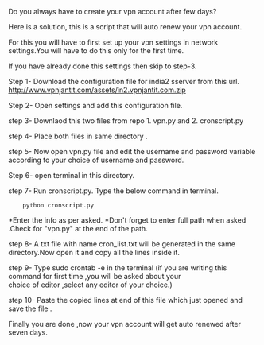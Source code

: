 Do you always have to create your vpn account after few days?

Here is a solution, this is a script that will auto renew your vpn account.

For this you will have to first set up your vpn settings in network settings.You will have to do this only for the first time.

If you have already done this settings then skip to step-3.

Step 1- Download the configuration file for india2 sserver from this url.
        http://www.vpnjantit.com/assets/in2.vpnjantit.com.zip
        
Step 2- Open settings and add this configuration file.

step 3- Downlaod this two files from repo
        1. vpn.py and 
        2. cronscript.py

step 4- Place both files in same directory .

step 5- Now open vpn.py file and edit the username and password variable according to your choice of username and  password.

Step 6- open terminal in this directory.

step 7- Run cronscript.py. Type the below command in terminal.
        
        python cronscript.py


*Enter the info as per asked.
*Don't forget to enter full path when asked .Check for "vpn.py" at the end of the path.


step 8- A txt file with name cron_list.txt will be generated in the same directory.Now open it and copy all the lines inside it.

step 9- Type    sudo crontab -e    in the terminal (if you are writing this command for first time ,you will be asked about your                                        
        choice of editor ,select any editor of your choice.)

step 10- Paste the copied lines at end of this file which just opened and save the file .

Finally you are done ,now your vpn account will get auto renewed after seven days. 
